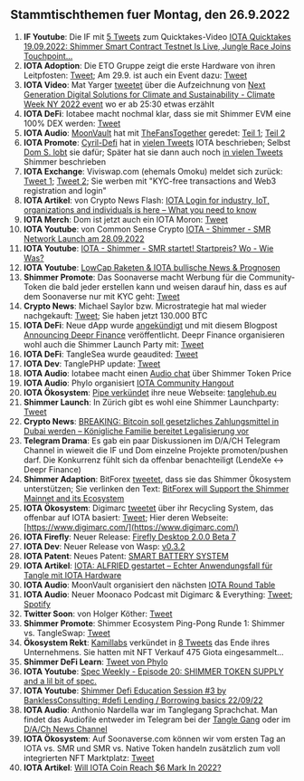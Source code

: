 ## Stammtischthemen fuer Montag, den 26.9.2022

1. **IF Youtube**: Die IF mit [5 Tweets](https://twitter.com/iota/status/1571786296040820736?s=20&t=crVn3KiTVXE_oq657xlKsA) zum Quicktakes-Video [
IOTA Quicktakes 19.09.2022: Shimmer Smart Contract Testnet Is Live, Jungle Race Joins Touchpoint...](https://www.youtube.com/watch?v=_LSq_Y3i_xk)
2. **IOTA Adoption**: Die ETO Gruppe zeigt die erste Hardware von ihren Leitpfosten: [Tweet](https://twitter.com/sharang33/status/1571901105084276736?s=20&t=crVn3KiTVXE_oq657xlKsA); Am 29.9. ist auch ein Event dazu: [Tweet](https://twitter.com/alfried_fn/status/1572525275916935169?s=20&t=8SSsM9Kp2t4chJ04u7Ekwg)
3. **IOTA Video**: Mat Yarger [tweetet](https://twitter.com/Mat_Yarger/status/1571923050165342210?s=20&t=crVn3KiTVXE_oq657xlKsA) über die Aufzeichnung von [Next Generation Digital Solutions for Climate and Sustainability - Climate Week NY 2022 event](https://www.youtube.com/watch?v=p0O5UXpmvXw) wo er ab 25:30 etwas erzählt
4. **IOTA DeFi**: Iotabee macht nochmal klar, dass sie mit Shimmer EVM eine 100% DEX werden: [Tweet](https://twitter.com/iotabee/status/1571932201373032449?s=20&t=crVn3KiTVXE_oq657xlKsA)
5. **IOTA Audio**: [MoonVault](https://twitter.com/Moon_Vault_News) hat mit [TheFansTogether](https://twitter.com/TheFansTogether) geredet: [Teil 1](https://twitter.com/Moon_Vault_News/status/1571906311075557379?s=20&t=crVn3KiTVXE_oq657xlKsA); [Teil 2](https://twitter.com/Moon_Vault_News/status/1572011229014790145?s=20&t=crVn3KiTVXE_oq657xlKsA)
6. **IOTA Promote**: [Cyril-Defi](https://twitter.com/cyrilXBT) hat in [vielen Tweets](https://twitter.com/cyrilXBT/status/1571961020502999040?s=20&t=crVn3KiTVXE_oq657xlKsA) IOTA beschrieben; Selbst [Dom S. lobt](https://twitter.com/DomSchiener/status/1571971971436670978?s=20&t=Izq0J7U3ncn-UMnLKZzgkQ) sie dafür; Später hat sie dann auch noch [in vielen Tweets](https://twitter.com/cyrilXBT/status/1572282649846353921?s=20&t=JFPm9iT6vnpqnPfMak53OQ) Shimmer beschrieben
7. **IOTA Exchange**: Viviswap.com (ehemals Omoku) meldet sich zurück: [Tweet 1](https://twitter.com/viviswapcom/status/1568113054360997890?s=20&t=Izq0J7U3ncn-UMnLKZzgkQ); [Tweet 2](https://twitter.com/viviswapcom/status/1568113058395963392?s=20&t=Izq0J7U3ncn-UMnLKZzgkQ); Sie werben mit "KYC-free transactions and Web3 registration and login"
8. **IOTA Artikel**: von Crypto News Flash: [IOTA Login for industry, IoT, organizations and individuals is here – What you need to know](https://www.crypto-news-flash.com/iota-login-for-industry-iot-organizations-and-individuals-is-here-what-you-need-to-know/)
9. **IOTA Merch**: Dom ist jetzt auch ein IOTA Moron: [Tweet](https://twitter.com/DomSchiener/status/1571962848619773953?s=20&t=crVn3KiTVXE_oq657xlKsA)
10. **IOTA Youtube**: von Common Sense Crypto [IOTA - Shimmer - SMR Network Launch am 28.09.2022](https://www.youtube.com/watch?v=8GZumU-llHE)
11. **IOTA Youtube**: [IOTA - Shimmer - SMR startet! Startpreis? Wo - Wie Was?](https://www.youtube.com/watch?v=JWzcx7MSwBg)
12. **IOTA Youtube**: [LowCap Raketen & IOTA bullische News & Prognosen](https://www.youtube.com/watch?v=FkryO173Azg)
13. **Shimmer Promote**: Das Soonaverse macht Werbung für die Community-Token die bald jeder erstellen kann und weisen darauf hin, dass es auf dem Soonaverse nur mit KYC geht: [Tweet](https://twitter.com/soon_labs/status/1572114022056734721?s=20&t=crVn3KiTVXE_oq657xlKsA)
14. **Crypto News**: Michael Saylor bzw. Microstrategie hat mal wieder nachgekauft: [Tweet](https://twitter.com/saylor/status/1572196173334839303?s=20&t=Izq0J7U3ncn-UMnLKZzgkQ); Sie haben jetzt 130.000 BTC
15. **IOTA DeFi**: Neue dApp wurde [angekündigt](https://twitter.com/DeeprFinance/status/1572571440251080706?s=20&t=lPaIkBVsxWmQlsNz9a_MGg) und mit diesem Blogpost [Announcing Deepr Finance](https://medium.com/@Deepr.Finance/announcing-deepr-finance-28050e2dd4e) veröffentlicht. Deepr Finance organisieren wohl auch die Shimmer Launch Party mit: [Tweet](https://twitter.com/DeeprFinance/status/1572588050491883522?s=20&t=vQM61Vj0SBw3ruHh2m2r8Q)
16. **IOTA DeFi**: TangleSea wurde geaudited: [Tweet](https://twitter.com/ShimmerSeaDEX/status/1572465648130588672?s=20&t=w98d4-56zdC7XXJ2uP5hfQ)
17. **IOTA Dev**: TanglePHP update: [Tweet](https://twitter.com/tanglePHP/status/1572472853202882560?s=20&t=lPaIkBVsxWmQlsNz9a_MGg)
18. **IOTA Audio**: Iotabee macht einen [Audio chat](https://twitter.com/iotabee/status/1572486017088901120?s=20&t=lPaIkBVsxWmQlsNz9a_MGg) über Shimmer Token Price
19. **IOTA Audio**: Phylo organisiert [IOTA Community Hangout](https://twitter.com/PhyloIota/status/1572373688548478982?s=20&t=lPaIkBVsxWmQlsNz9a_MGg)
20. **IOTA Ökosystem**: [Pipe verkündet](https://twitter.com/PIPE_DATA/status/1571870151796203522?s=20&t=lPaIkBVsxWmQlsNz9a_MGg) ihre neue Webseite: [tanglehub.eu](https://tanglehub.eu/)
21. **Shimmer Launch**: In Zürich gibt es wohl eine Shimmer Launchparty: [Tweet](https://twitter.com/zurichiota/status/1572552908209803264?s=52&t=_Y4K9--1t2rt0hLR6N1KLg)
22. **Crypto News**: [BREAKING: Bitcoin soll gesetzliches Zahlungsmittel in Dubai werden – Königliche Familie bereitet Legalisierung vor](https://www.crypto-news-flash.com/de/dubai-will-btc-und-andere-kryptowaehrungen-als-gesetzliche-zahlungsmittel/?feed_id=10359&_unique_id=632b19d288298)
23. **Telegram Drama**: Es gab ein paar Diskussionen im D/A/CH Telegram Channel in wieweit die IF und Dom einzelne Projekte promoten/pushen darf. Die Konkurrenz fühlt sich da offenbar benachteiligt (LendeXe <-> Deepr Finance)
24. **Shimmer Adaption**: BitForex [tweetet](https://twitter.com/bitforexcom/status/1572832176139534336?s=20&t=QiqU0GxJ0keO7rdybLHgEw), dass sie das Shimmer Ökosystem unterstützen; Sie verlinken den Text: [BitForex will Support the Shimmer Mainnet and its Ecosystem](https://support.bitforex.com/hc/en-us/articles/10717712201753-BitForex-will-Support-the-Shimmer-Mainnet-and-its-Ecosystem)
25. **IOTA Ökosystem**: Digimarc [tweetet](https://twitter.com/digimarc/status/1572632427864133632?s=20&t=JFPm9iT6vnpqnPfMak53OQ) über ihr Recycling System, das offenbar auf IOTA basiert: [Tweet](https://twitter.com/Vrom14286662/status/1572835034100387842?s=20&t=JFPm9iT6vnpqnPfMak53OQ); Hier deren Webseite: [https://www.digimarc.com/](https://www.digimarc.com/)
26. **IOTA Firefly**: Neuer Release: [Firefly Desktop 2.0.0 Beta 7](https://github.com/iotaledger/firefly/releases/tag/desktop-2.0.0-beta-7)
27. **IOTA Dev**: Neuer Release von Wasp: [v0.3.2](https://github.com/iotaledger/wasp/releases/tag/v0.3.2)
28. **IOTA Patent**: Neues Patent: [SMART BATTERY SYSTEM](https://twitter.com/muandelo/status/1572512600499580928)
29. **IOTA Artikel**: [IOTA: ALFRIED gestartet – Echter Anwendungsfall für Tangle mit IOTA Hardware](https://www.crypto-news-flash.com/de/alfried-und-iota-echtzeit-anwendungen-fuer-verkehrsinfrastruktur-projekt/)
30. **IOTA Audio**: MoonVault organisiert den nächsten [IOTA Round Table](https://twitter.com/Moon_Vault_News/status/1572719557944672257?s=20&t=28sNtKckg9KJU0fHT7SrKQ)
31. **IOTA Audio**: Neuer Moonaco Podcast mit Digimarc & Everything: [Tweet](https://twitter.com/MoonacoPodcast/status/1572888843300536320?s=20&t=LChnJ3TmPigBowPOymIsxg); [Spotify](https://open.spotify.com/episode/4HFxOb8ABx1ptJhJMZVgoQ?si=xk6_JAjLS4WkmegHTh3gbQ&nd=1)
32. **Twitter Soon**: von Holger Köther: [Tweet](https://twitter.com/HolgerKoether/status/1572893778704465922?s=20&t=lrkou79bc-_hvwSchE-B_w)
33. **Shimmer Promote**: Shimmer Ecosystem Ping-Pong Runde 1: Shimmer vs. TangleSwap: [Tweet](https://twitter.com/shimmernet/status/1572930425638600705?s=20&t=EaqNmv-7HwwhSY75zMCAzA)
34. **Ökosystem Rekt**: [Kamillabs](https://twitter.com/kamilabsstudio) verkündet in [8 Tweets](https://twitter.com/kamilabsstudio/status/1572928497961652226?s=20&t=zov8M90h3g4JM4Tydg7pWw) das Ende ihres Unternehmens. Sie hatten mit NFT Verkauf 475 Giota eingesammelt...
35. **Shimmer DeFi Learn**: [Tweet von Phylo](https://twitter.com/shimmernet/status/1572601559032242179?s=20&t=TJ_sqGPu0sdvD0lqotKgBw)
36. **IOTA Youtube**: [Spec Weekly - Episode 20: SHIMMER TOKEN SUPPLY and a lil bit of spec.](https://www.youtube.com/watch?v=TjWPs7qPVOQ&t=207s)
37. **IOTA Youtube**: [Shimmer Defi Education Session #3 by BanklessConsulting: #defi Lending / Borrowing basics 22/09/22](https://www.youtube.com/watch?v=_ZuzNiMmHeM)
38. **IOTA Audio**: Anthonio Nardella war im Tanglegang Sprachchat. Man findet das Audiofile entweder im Telegram bei der [Tangle Gang](https://t.me/tangle_gang) oder im [D/A/Ch News Channel](https://t.me/IOTA_DACH_NEWS)
39. **IOTA Ökosystem**: Auf Soonaverse.com können wir vom ersten Tag an IOTA vs. SMR und SMR vs. Native Token handeln zusätzlich zum voll integrierten NFT Marktplatz: [Tweet](https://twitter.com/soon_labs/status/1573184804908064768?s=20&t=Mf9xzR-3yBZnVcv0yOKkaw)
40. **IOTA Artikel**: [Will IOTA Coin Reach $6 Mark In 2022?](https://globalnewsit.com/will-iota-coin-reach-6-mark-in-2022/)






